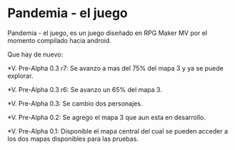 # Pandemia - el juego
Pandemia - el juego, es un juego diseñado en RPG Maker MV por el momento compilado hacia android.

Que hay de nuevo:

*V. Pre-Alpha 0.3 r7: Se avanzo a mas del 75% del mapa 3 y ya se puede explorar.

*V. Pre-Alpha 0.3 r6: Se avanzo un 65% del mapa 3.

*V. Pre-Alpha 0.3: Se cambio dos personajes.

*V. Pre-Alpha 0.2: Se agrego el mapa 3 que aun esta en desarrollo.

*V. Pre-Alpha 0.1: Disponible el mapa central del cual se pueden acceder a los dos mapas disponibles para las 
pruebas.
